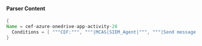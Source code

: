 #### Parser Content
```Java
{
Name = cef-azure-onedrive-app-activity-28
  Conditions = [ """CEF:""", """|MCAS|SIEM_Agent|""", """|Send message using Send On Behalf permissions (impersonated)|""" ]
}
```